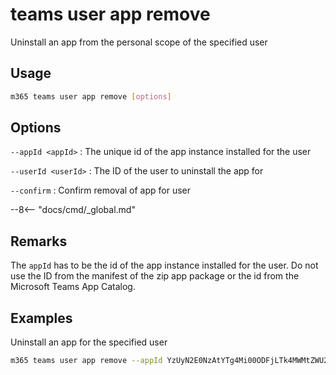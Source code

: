 # teams user app remove

Uninstall an app from the personal scope of the specified user

## Usage

```sh
m365 teams user app remove [options]
```

## Options

`--appId <appId>`
: The unique id of the app instance installed for the user

`--userId <userId>`
: The ID of the user to uninstall the app for

`--confirm`
: Confirm removal of app for user

--8<-- "docs/cmd/_global.md"

## Remarks

The `appId` has to be the id of the app instance installed for the user.
Do not use the ID from the manifest of the zip app package or the id from the Microsoft Teams App Catalog.

## Examples

Uninstall an app for the specified user

```sh
m365 teams user app remove --appId YzUyN2E0NzAtYTg4Mi00ODFjLTk4MWMtZWU2ZWZhYmE4NWM3IyM0ZDFlYTA0Ny1mMTk2LTQ1MGQtYjJlOS0wZDI4NTViYTA1YTY= --userId 2609af39-7775-4f94-a3dc-0dd67657e900
```
